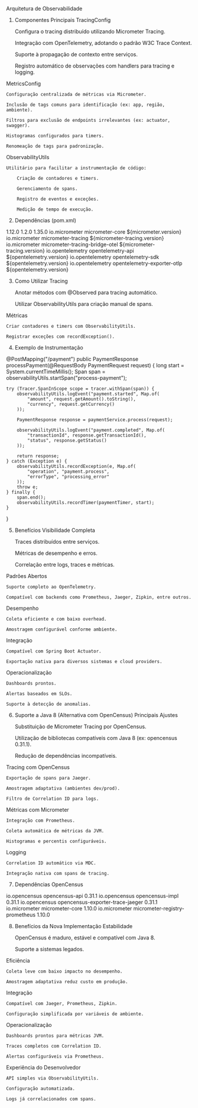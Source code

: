 Arquitetura de Observabilidade
1. Componentes Principais
TracingConfig

    Configura o tracing distribuído utilizando Micrometer Tracing.

    Integração com OpenTelemetry, adotando o padrão W3C Trace Context.

    Suporte à propagação de contexto entre serviços.

    Registro automático de observações com handlers para tracing e logging.

MetricsConfig

    Configuração centralizada de métricas via Micrometer.

    Inclusão de tags comuns para identificação (ex: app, região, ambiente).

    Filtros para exclusão de endpoints irrelevantes (ex: actuator, swagger).

    Histogramas configurados para timers.

    Renomeação de tags para padronização.

ObservabilityUtils

    Utilitário para facilitar a instrumentação de código:

        Criação de contadores e timers.

        Gerenciamento de spans.

        Registro de eventos e exceções.

        Medição de tempo de execução.

2. Dependências (pom.xml)

<properties>
    <micrometer.version>1.12.0</micrometer.version>
    <micrometer-tracing.version>1.2.0</micrometer-tracing.version>
    <opentelemetry.version>1.35.0</opentelemetry.version>
</properties>

<dependencies>
    <!-- Observabilidade com Micrometer e OpenTelemetry -->
    <dependency>
        <groupId>io.micrometer</groupId>
        <artifactId>micrometer-core</artifactId>
        <version>${micrometer.version}</version>
    </dependency>
    <dependency>
        <groupId>io.micrometer</groupId>
        <artifactId>micrometer-tracing</artifactId>
        <version>${micrometer-tracing.version}</version>
    </dependency>
    <dependency>
        <groupId>io.micrometer</groupId>
        <artifactId>micrometer-tracing-bridge-otel</artifactId>
        <version>${micrometer-tracing.version}</version>
    </dependency>
    <dependency>
        <groupId>io.opentelemetry</groupId>
        <artifactId>opentelemetry-api</artifactId>
        <version>${opentelemetry.version}</version>
    </dependency>
    <dependency>
        <groupId>io.opentelemetry</groupId>
        <artifactId>opentelemetry-sdk</artifactId>
        <version>${opentelemetry.version}</version>
    </dependency>
    <dependency>
        <groupId>io.opentelemetry</groupId>
        <artifactId>opentelemetry-exporter-otlp</artifactId>
        <version>${opentelemetry.version}</version>
    </dependency>
</dependencies>

3. Como Utilizar
Tracing

    Anotar métodos com @Observed para tracing automático.

    Utilizar ObservabilityUtils para criação manual de spans.

Métricas

    Criar contadores e timers com ObservabilityUtils.

    Registrar exceções com recordException().

4. Exemplo de Instrumentação

@PostMapping("/payment")
public PaymentResponse processPayment(@RequestBody PaymentRequest request) {
    long start = System.currentTimeMillis();
    Span span = observabilityUtils.startSpan("process-payment");

    try (Tracer.SpanInScope scope = tracer.withSpan(span)) {
        observabilityUtils.logEvent("payment.started", Map.of(
            "amount", request.getAmount().toString(),
            "currency", request.getCurrency()
        ));

        PaymentResponse response = paymentService.process(request);

        observabilityUtils.logEvent("payment.completed", Map.of(
            "transactionId", response.getTransactionId(),
            "status", response.getStatus()
        ));

        return response;
    } catch (Exception e) {
        observabilityUtils.recordException(e, Map.of(
            "operation", "payment.process",
            "errorType", "processing_error"
        ));
        throw e;
    } finally {
        span.end();
        observabilityUtils.recordTimer(paymentTimer, start);
    }
}

5. Benefícios
Visibilidade Completa

    Traces distribuídos entre serviços.

    Métricas de desempenho e erros.

    Correlação entre logs, traces e métricas.

Padrões Abertos

    Suporte completo ao OpenTelemetry.

    Compatível com backends como Prometheus, Jaeger, Zipkin, entre outros.

Desempenho

    Coleta eficiente e com baixo overhead.

    Amostragem configurável conforme ambiente.

Integração

    Compatível com Spring Boot Actuator.

    Exportação nativa para diversos sistemas e cloud providers.

Operacionalização

    Dashboards prontos.

    Alertas baseados em SLOs.

    Suporte à detecção de anomalias.

6. Suporte a Java 8 (Alternativa com OpenCensus)
Principais Ajustes

    Substituição de Micrometer Tracing por OpenCensus.

    Utilização de bibliotecas compatíveis com Java 8 (ex: opencensus 0.31.1).

    Redução de dependências incompatíveis.

Tracing com OpenCensus

    Exportação de spans para Jaeger.

    Amostragem adaptativa (ambientes dev/prod).

    Filtro de Correlation ID para logs.

Métricas com Micrometer

    Integração com Prometheus.

    Coleta automática de métricas da JVM.

    Histogramas e percentis configuráveis.

Logging

    Correlation ID automático via MDC.

    Integração nativa com spans de tracing.

7. Dependências OpenCensus

<!-- OpenCensus -->
<dependency>
    <groupId>io.opencensus</groupId>
    <artifactId>opencensus-api</artifactId>
    <version>0.31.1</version>
</dependency>
<dependency>
    <groupId>io.opencensus</groupId>
    <artifactId>opencensus-impl</artifactId>
    <version>0.31.1</version>
</dependency>
<dependency>
    <groupId>io.opencensus</groupId>
    <artifactId>opencensus-exporter-trace-jaeger</artifactId>
    <version>0.31.1</version>
</dependency>

<!-- Micrometer -->
<dependency>
    <groupId>io.micrometer</groupId>
    <artifactId>micrometer-core</artifactId>
    <version>1.10.0</version>
</dependency>
<dependency>
    <groupId>io.micrometer</groupId>
    <artifactId>micrometer-registry-prometheus</artifactId>
    <version>1.10.0</version>
</dependency>

8. Benefícios da Nova Implementação
Estabilidade

    OpenCensus é maduro, estável e compatível com Java 8.

    Suporte a sistemas legados.

Eficiência

    Coleta leve com baixo impacto no desempenho.

    Amostragem adaptativa reduz custo em produção.

Integração

    Compatível com Jaeger, Prometheus, Zipkin.

    Configuração simplificada por variáveis de ambiente.

Operacionalização

    Dashboards prontos para métricas JVM.

    Traces completos com Correlation ID.

    Alertas configuráveis via Prometheus.

Experiência do Desenvolvedor

    API simples via ObservabilityUtils.

    Configuração automatizada.

    Logs já correlacionados com spans.